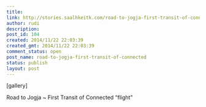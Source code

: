 ```yaml
---
title: 
link: http://stories.saalhkeitk.com/road-to-jogja-first-transit-of-connected/
author: rudi
description: 
post_id: 104
created: 2014/11/22 22:03:39
created_gmt: 2014/11/22 22:03:39
comment_status: open
post_name: road-to-jogja-first-transit-of-connected
status: publish
layout: post
---
```



[gallery] 

Road to Jogja ~ First Transit of Connected “flight”